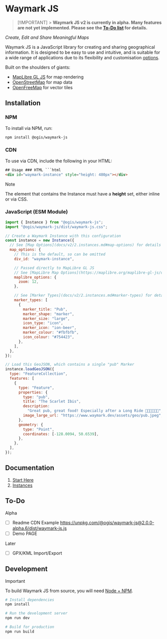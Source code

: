 # Waymark JS

> [!IMPORTANT] > **Waymark JS v2 is currently in alpha. Many features are not yet implemented. Please see the [To-Do list](readme.md#to-do) for details.**

_Create, Edit and Share Meaningful Maps_

Waymark JS is a JavaScript library for creating and sharing geographical information. It is designed to be easy to use and intuitive, and is suitable for a wide range of applications due to its flexibility and customisation [options](docs/v2/2.instances.md#map-options).

Built on the shoulders of giants:

- [MapLibre GL JS](https://maplibre.org/) for map rendering
- [OpenStreetMap](https://www.openstreetmap.org/) for map data
- [OpenFreeMap](https://openfreemap.org/) for vector tiles

## Installation

### NPM

To install via NPM, run:

```bash
npm install @ogis/waymark-js
```

### CDN

To use via CDN, include the following in your HTML:

<!-- To-Do: https://unpkg.com/@ogis/waymark-js/dist/waymark-js.js -->

````html
## Usage ### HTML ```html
<div id="waymark-instance" style="height: 480px"></div>
````

> [!NOTE]
> The element that contains the Instance must have a **height** set, either inline or via CSS.

### JavaScript (ESM Module)

```javascript
import { Instance } from "@ogis/waymark-js";
import "@ogis/waymark-js/dist/waymark-js.css";

// Create a Waymark Instance with this configuration
const instance = new Instance({
  // See [Map Options](docs/v2/2.instances.md#map-options) for details
  map_options: {
    // This is the default, so can be omitted
    div_id: "waymark-instance",

    // Passed directly to MapLibre GL JS
    // See [MapLibre Map Options](https://maplibre.org/maplibre-gl-js/docs/API/type-aliases/MapOptions/)
    maplibre_options: {
      zoom: 12,
    },

    // See [Marker Types](docs/v2/2.instances.md#marker-types) for details
    marker_types: [
      {
        marker_title: "Pub",
        marker_shape: "marker",
        marker_size: "large",
        icon_type: "icon",
        marker_icon: "ion-beer",
        marker_colour: "#fbfbfb",
        icon_colour: "#754423",
      },
    ],
  },
});

// Load this GeoJSON, which contains a single "pub" Marker
instance.loadGeoJSON({
  type: "FeatureCollection",
  features: [
    {
      type: "Feature",
      properties: {
        type: "pub",
        title: "The Scarlet Ibis",
        description:
          "Great pub, great food! Especially after a Long Ride 🚴🍔🍟🍺🍺💤",
        image_large_url: "https://www.waymark.dev/assets/geo/pub.jpeg",
      },
      geometry: {
        type: "Point",
        coordinates: [-128.0094, 50.6539],
      },
    },
  ],
});
```

## Documentation

1. [Start Here](docs/v2/1.index.md)
2. [Instances](docs/v2/2.instances.md)

## To-Do

Alpha

- [ ] Readme CDN Example https://unpkg.com/@ogis/waymark-js@2.0.0-alpha.6/dist/waymark-js.js
- [ ] Demo PAGE

Later

- [ ] GPX/KML Import/Export

## Development

> [!IMPORTANT]
> To build Waymark JS from source, you will need [Node + NPM](https://docs.npmjs.com/downloading-and-installing-node-js-and-npm).

```bash
# Install dependencies
npm install

# Run the development server
npm run dev

# Build for production
npm run build
```
